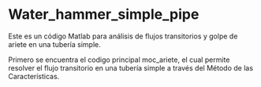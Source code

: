 # Water_hammer_simple_pipe
Este es un código Matlab para análisis de flujos transitorios y golpe de ariete en una tubería simple.

Primero se encuentra el codigo principal moc_ariete, el cual permite resolver el flujo transitorio en una tubería simple a través del Método de las Características.

